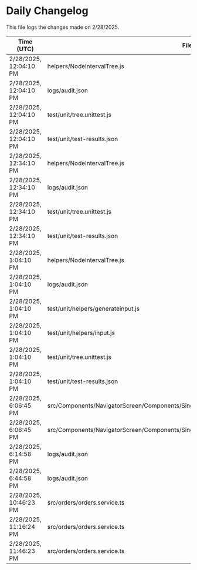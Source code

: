# Daily Changelog

This file logs the changes made on 2/28/2025.

| Time (UTC)             | Files Modified                    | Changes (Addition/Deletion) |
|------------------------|-----------------------------------|-----------------------------|
| 2/28/2025, 12:04:10 PM | helpers/NodeIntervalTree.js | 18 Additions & 14 Deletions |
| 2/28/2025, 12:04:10 PM | logs/audit.json | 5 Additions & 5 Deletions |
| 2/28/2025, 12:04:10 PM | test/unit/tree.unittest.js | 10 Additions & 9 Deletions |
| 2/28/2025, 12:04:10 PM | test/unit/test-results.json | 0 Additions & 0 Deletions |
| 2/28/2025, 12:34:10 PM | helpers/NodeIntervalTree.js | 22 Additions & 12 Deletions|
| 2/28/2025, 12:34:10 PM | logs/audit.json | 5 Additions & 5 Deletions|
| 2/28/2025, 12:34:10 PM | test/unit/tree.unittest.js | 2 Additions & 1 Deletions|
| 2/28/2025, 12:34:10 PM | test/unit/test-results.json | 0 Additions & 0 Deletions|
| 2/28/2025, 1:04:10 PM | helpers/NodeIntervalTree.js | 5 Additions & 10 Deletions|
| 2/28/2025, 1:04:10 PM | logs/audit.json | 5 Additions & 5 Deletions|
| 2/28/2025, 1:04:10 PM | test/unit/helpers/generateinput.js | 1 Additions & 1 Deletions|
| 2/28/2025, 1:04:10 PM | test/unit/helpers/input.js | 5150 Additions & 671 Deletions|
| 2/28/2025, 1:04:10 PM | test/unit/tree.unittest.js | 10 Additions & 9 Deletions|
| 2/28/2025, 1:04:10 PM | test/unit/test-results.json | 0 Additions & 0 Deletions|
| 2/28/2025, 6:06:45 PM | src/Components/NavigatorScreen/Components/SingleMRCard/CardBodyNoImageRed/CardBodyNoImageRed.js | 1 Additions & 1 Deletions|
| 2/28/2025, 6:06:45 PM | src/Components/NavigatorScreen/Components/SingleMRCard/CardBodyRed/CardBodyRed.js | 1 Additions & 1 Deletions|
| 2/28/2025, 6:14:58 PM | logs/audit.json | 5 Additions & 5 Deletions|
| 2/28/2025, 6:44:58 PM | logs/audit.json | 5 Additions & 5 Deletions|
| 2/28/2025, 10:46:23 PM | src/orders/orders.service.ts | 1 Additions & 1 Deletions|
| 2/28/2025, 11:16:24 PM | src/orders/orders.service.ts | 1 Additions & 1 Deletions|
| 2/28/2025, 11:46:23 PM | src/orders/orders.service.ts | 1 Additions & 1 Deletions|
